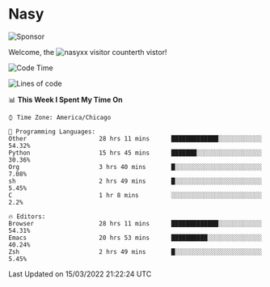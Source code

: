 # Nasy

<!--
<p align="center">
<img height="200" src="https://github-readme-stats.vercel.app/api?username=nasyxx&count_private=true&show_icons=true&theme=dracula&include_all_commits=true"/>
<img height="200" src="https://github-readme-stats.vercel.app/api/top-langs/?username=nasyxx&theme=dracula&hide=html,jupyter+notebook&count_private=true&show_icons=true"/>
</p>

  
----------------
-->

![Sponsor](https://img.shields.io/static/v1.svg?label=Sponsor&message=%E2%9D%A4&logo=GitHub&style=flat&color=pink)
 
Welcome, the ![nasyxx visitor counter](https://count.getloli.com/get/@nasyxx?theme=rule34)th vistor!
 
<!--START_SECTION:waka-->
![Code Time](http://img.shields.io/badge/Code%20Time-2%2C032%20hrs%2027%20mins-blue)

![Lines of code](https://img.shields.io/badge/From%20Hello%20World%20I%27ve%20Written-5%20Million%20lines%20of%20code-blue)

📊 **This Week I Spent My Time On** 

```text
⌚︎ Time Zone: America/Chicago

💬 Programming Languages: 
Other                    28 hrs 11 mins      █████████████░░░░░░░░░░░░   54.32% 
Python                   15 hrs 45 mins      ███████░░░░░░░░░░░░░░░░░░   30.36% 
Org                      3 hrs 40 mins       █░░░░░░░░░░░░░░░░░░░░░░░░   7.08% 
sh                       2 hrs 49 mins       █░░░░░░░░░░░░░░░░░░░░░░░░   5.45% 
C                        1 hr 8 mins         ░░░░░░░░░░░░░░░░░░░░░░░░░   2.2%

🔥 Editors: 
Browser                  28 hrs 11 mins      █████████████░░░░░░░░░░░░   54.31% 
Emacs                    20 hrs 53 mins      ██████████░░░░░░░░░░░░░░░   40.24% 
Zsh                      2 hrs 49 mins       █░░░░░░░░░░░░░░░░░░░░░░░░   5.45%

```


 Last Updated on 15/03/2022 21:22:24 UTC
<!--END_SECTION:waka-->

<!-- ![visitors](https://visitor-badge.laobi.icu/badge?page_id=nasyxx.nasyxx) -->
